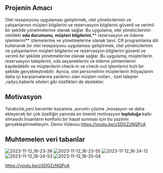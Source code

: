 ## Projenin Amacı 
Otel resepsiyonu uygulaması geliştirmek, otel yöneticilerinin ve çalışanlarının müşteri bilgilerini ve rezervasyon bilgilerini güvenli ve verimli bir şekilde yönetmelerine olanak sağlar. Bu uygulama, otel yöneticilerinin oteldeki **oda durumunu**, **müşteri bilgilerini**,** rezervasyon ve ödeme işlemlerini** izlemelerine ve yönetmelerine olanak tanır.
C# programlama dili kullanarak bir otel resepsiyonu uygulaması geliştirmek, otel yöneticilerinin ve çalışanlarının müşteri bilgilerini ve rezervasyon bilgilerini güvenli ve verimli bir şekilde yönetmelerine olanak sağlar. Bu uygulama, müşterilerin rezervasyon taleplerini, oda seçeneklerini ve ödeme yöntemlerini kaydedebilir ve müşterilerin check-in ve check-out işlemlerini hızlı bir şekilde gerçekleştirebilir. Ayrıca, otel personelinin müşterilerin ihtiyaçlarını daha iyi karşılamalarına yardımcı olan müşteri notları , özel talepler ,radyo,haberle siteleri  gibi özellikleri de destekler.

## Motivasyon
Yaratıcılık,yeni beceriler kazanma ,sorunlrı çözme ,inovasyon  ve daha ekleyecek bir çok özelliğin yanında en önemli  motivasyon **topluluğa** katkı olmasıdır.İnsanların konforlu bir hayat sunması için  bu yazılımı gerçekleştirmekteyim. 
Demo Videosu:https://youtu.be/zSDGZzNQPcA

## Muhtemelen veri tabanlar

![2023-11-12_16-23-38](https://github.com/SevimBusraGul78/Otel-kay-t-personel/assets/116757374/ef3f3edb-b4d3-43f5-9851-114ca07dc190)
![2023-11-12_16-23-55](https://github.com/SevimBusraGul78/Otel-kay-t-personel/assets/116757374/2fb7f49b-46c0-4787-8875-76fbf36e49de)
![2023-11-12_16-24-12](https://github.com/SevimBusraGul78/Otel-kay-t-personel/assets/116757374/201142ce-c822-40cb-a05a-2f8b1d981dc3)
![2023-11-12_16-24-53](https://github.com/SevimBusraGul78/Otel-kay-t-personel/assets/116757374/9ebb14b6-9771-49c5-9904-c0aa1c310852)
![2023-11-12_16-25-04](https://github.com/SevimBusraGul78/Otel-kay-t-personel/assets/116757374/c2c33b70-bda4-4b69-8d2d-17a729aeb621)

https://youtu.be/zSDGZzNQPcA


